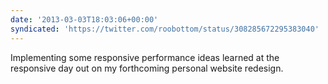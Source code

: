 ```yaml
---
date: '2013-03-03T18:03:06+00:00'
syndicated: 'https://twitter.com/roobottom/status/308285672295383040'
---
```

Implementing some responsive performance ideas learned at the responsive day out on my forthcoming personal website redesign.
